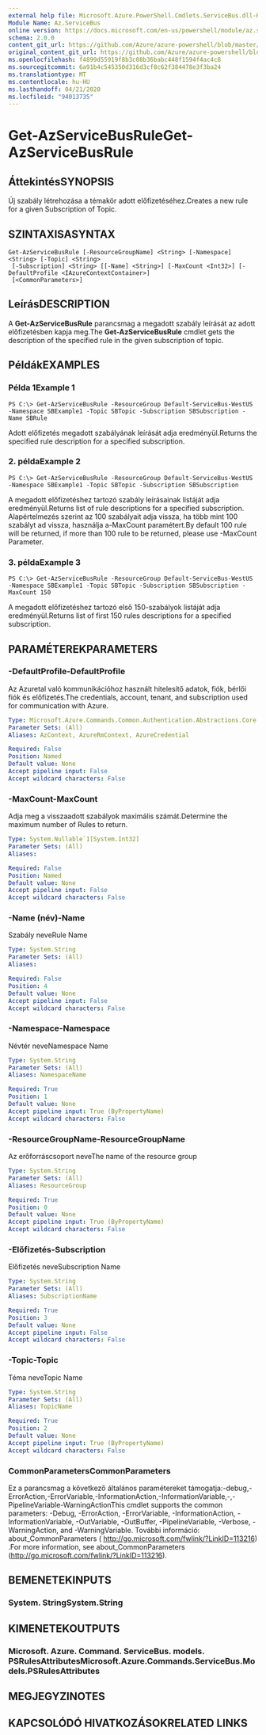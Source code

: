 ```yaml
---
external help file: Microsoft.Azure.PowerShell.Cmdlets.ServiceBus.dll-Help.xml
Module Name: Az.ServiceBus
online version: https://docs.microsoft.com/en-us/powershell/module/az.servicebus/get-azservicebusrule
schema: 2.0.0
content_git_url: https://github.com/Azure/azure-powershell/blob/master/src/ServiceBus/ServiceBus/help/Get-AzServiceBusRule.md
original_content_git_url: https://github.com/Azure/azure-powershell/blob/master/src/ServiceBus/ServiceBus/help/Get-AzServiceBusRule.md
ms.openlocfilehash: f4899d55919f8b3c08b36babc448f1594f4ac4c8
ms.sourcegitcommit: 6a91b4c545350d316d3cf8c62f384478e3f3ba24
ms.translationtype: MT
ms.contentlocale: hu-HU
ms.lasthandoff: 04/21/2020
ms.locfileid: "94013735"
---
```

# <span data-ttu-id="9e7fd-101">Get-AzServiceBusRule</span><span class="sxs-lookup"><span data-stu-id="9e7fd-101">Get-AzServiceBusRule</span></span>

## <span data-ttu-id="9e7fd-102">Áttekintés</span><span class="sxs-lookup"><span data-stu-id="9e7fd-102">SYNOPSIS</span></span>
<span data-ttu-id="9e7fd-103">Új szabály létrehozása a témakör adott előfizetéséhez.</span><span class="sxs-lookup"><span data-stu-id="9e7fd-103">Creates a new rule for a given Subscription of Topic.</span></span> 

## <span data-ttu-id="9e7fd-104">SZINTAXISA</span><span class="sxs-lookup"><span data-stu-id="9e7fd-104">SYNTAX</span></span>

```
Get-AzServiceBusRule [-ResourceGroupName] <String> [-Namespace] <String> [-Topic] <String>
 [-Subscription] <String> [[-Name] <String>] [-MaxCount <Int32>] [-DefaultProfile <IAzureContextContainer>]
 [<CommonParameters>]
```

## <span data-ttu-id="9e7fd-105">Leírás</span><span class="sxs-lookup"><span data-stu-id="9e7fd-105">DESCRIPTION</span></span>
<span data-ttu-id="9e7fd-106">A **Get-AzServiceBusRule** parancsmag a megadott szabály leírását az adott előfizetésben kapja meg.</span><span class="sxs-lookup"><span data-stu-id="9e7fd-106">The **Get-AzServiceBusRule** cmdlet gets the description of the specified rule in the given subscription of topic.</span></span>

## <span data-ttu-id="9e7fd-107">Példák</span><span class="sxs-lookup"><span data-stu-id="9e7fd-107">EXAMPLES</span></span>

### <span data-ttu-id="9e7fd-108">Példa 1</span><span class="sxs-lookup"><span data-stu-id="9e7fd-108">Example 1</span></span>
```
PS C:\> Get-AzServiceBusRule -ResourceGroup Default-ServiceBus-WestUS -Namespace SBExample1 -Topic SBTopic -Subscription SBSubscription -Name SBRule
```

<span data-ttu-id="9e7fd-109">Adott előfizetés megadott szabályának leírását adja eredményül.</span><span class="sxs-lookup"><span data-stu-id="9e7fd-109">Returns the specified rule description for a specified subscription.</span></span>

### <span data-ttu-id="9e7fd-110">2. példa</span><span class="sxs-lookup"><span data-stu-id="9e7fd-110">Example 2</span></span>
```
PS C:\> Get-AzServiceBusRule -ResourceGroup Default-ServiceBus-WestUS -Namespace SBExample1 -Topic SBTopic -Subscription SBSubscription
```

<span data-ttu-id="9e7fd-111">A megadott előfizetéshez tartozó szabály leírásainak listáját adja eredményül.</span><span class="sxs-lookup"><span data-stu-id="9e7fd-111">Returns list of rule descriptions for a specified subscription.</span></span>  <span data-ttu-id="9e7fd-112">Alapértelmezés szerint az 100 szabályait adja vissza, ha több mint 100 szabályt ad vissza, használja a-MaxCount paramétert.</span><span class="sxs-lookup"><span data-stu-id="9e7fd-112">By default 100 rule will be returned, if more than 100 rule to be returned, please use -MaxCount Parameter.</span></span>

### <span data-ttu-id="9e7fd-113">3. példa</span><span class="sxs-lookup"><span data-stu-id="9e7fd-113">Example 3</span></span>
```
PS C:\> Get-AzServiceBusRule -ResourceGroup Default-ServiceBus-WestUS -Namespace SBExample1 -Topic SBTopic -Subscription SBSubscription -MaxCount 150
```

<span data-ttu-id="9e7fd-114">A megadott előfizetéshez tartozó első 150-szabályok listáját adja eredményül.</span><span class="sxs-lookup"><span data-stu-id="9e7fd-114">Returns list of first 150 rules descriptions for a specified subscription.</span></span>

## <span data-ttu-id="9e7fd-115">PARAMÉTEREK</span><span class="sxs-lookup"><span data-stu-id="9e7fd-115">PARAMETERS</span></span>

### <span data-ttu-id="9e7fd-116">-DefaultProfile</span><span class="sxs-lookup"><span data-stu-id="9e7fd-116">-DefaultProfile</span></span>
<span data-ttu-id="9e7fd-117">Az Azuretal való kommunikációhoz használt hitelesítő adatok, fiók, bérlői fiók és előfizetés.</span><span class="sxs-lookup"><span data-stu-id="9e7fd-117">The credentials, account, tenant, and subscription used for communication with Azure.</span></span>

```yaml
Type: Microsoft.Azure.Commands.Common.Authentication.Abstractions.Core.IAzureContextContainer
Parameter Sets: (All)
Aliases: AzContext, AzureRmContext, AzureCredential

Required: False
Position: Named
Default value: None
Accept pipeline input: False
Accept wildcard characters: False
```

### <span data-ttu-id="9e7fd-118">-MaxCount</span><span class="sxs-lookup"><span data-stu-id="9e7fd-118">-MaxCount</span></span>
<span data-ttu-id="9e7fd-119">Adja meg a visszaadott szabályok maximális számát.</span><span class="sxs-lookup"><span data-stu-id="9e7fd-119">Determine the maximum number of Rules to return.</span></span>

```yaml
Type: System.Nullable`1[System.Int32]
Parameter Sets: (All)
Aliases:

Required: False
Position: Named
Default value: None
Accept pipeline input: False
Accept wildcard characters: False
```

### <span data-ttu-id="9e7fd-120">-Name (név)</span><span class="sxs-lookup"><span data-stu-id="9e7fd-120">-Name</span></span>
<span data-ttu-id="9e7fd-121">Szabály neve</span><span class="sxs-lookup"><span data-stu-id="9e7fd-121">Rule Name</span></span>

```yaml
Type: System.String
Parameter Sets: (All)
Aliases:

Required: False
Position: 4
Default value: None
Accept pipeline input: False
Accept wildcard characters: False
```

### <span data-ttu-id="9e7fd-122">-Namespace</span><span class="sxs-lookup"><span data-stu-id="9e7fd-122">-Namespace</span></span>
<span data-ttu-id="9e7fd-123">Névtér neve</span><span class="sxs-lookup"><span data-stu-id="9e7fd-123">Namespace Name</span></span>

```yaml
Type: System.String
Parameter Sets: (All)
Aliases: NamespaceName

Required: True
Position: 1
Default value: None
Accept pipeline input: True (ByPropertyName)
Accept wildcard characters: False
```

### <span data-ttu-id="9e7fd-124">-ResourceGroupName</span><span class="sxs-lookup"><span data-stu-id="9e7fd-124">-ResourceGroupName</span></span>
<span data-ttu-id="9e7fd-125">Az erőforráscsoport neve</span><span class="sxs-lookup"><span data-stu-id="9e7fd-125">The name of the resource group</span></span>

```yaml
Type: System.String
Parameter Sets: (All)
Aliases: ResourceGroup

Required: True
Position: 0
Default value: None
Accept pipeline input: True (ByPropertyName)
Accept wildcard characters: False
```

### <span data-ttu-id="9e7fd-126">-Előfizetés</span><span class="sxs-lookup"><span data-stu-id="9e7fd-126">-Subscription</span></span>
<span data-ttu-id="9e7fd-127">Előfizetés neve</span><span class="sxs-lookup"><span data-stu-id="9e7fd-127">Subscription Name</span></span>

```yaml
Type: System.String
Parameter Sets: (All)
Aliases: SubscriptionName

Required: True
Position: 3
Default value: None
Accept pipeline input: False
Accept wildcard characters: False
```

### <span data-ttu-id="9e7fd-128">-Topic</span><span class="sxs-lookup"><span data-stu-id="9e7fd-128">-Topic</span></span>
<span data-ttu-id="9e7fd-129">Téma neve</span><span class="sxs-lookup"><span data-stu-id="9e7fd-129">Topic Name</span></span>

```yaml
Type: System.String
Parameter Sets: (All)
Aliases: TopicName

Required: True
Position: 2
Default value: None
Accept pipeline input: True (ByPropertyName)
Accept wildcard characters: False
```

### <span data-ttu-id="9e7fd-130">CommonParameters</span><span class="sxs-lookup"><span data-stu-id="9e7fd-130">CommonParameters</span></span>
<span data-ttu-id="9e7fd-131">Ez a parancsmag a következő általános paramétereket támogatja:-debug,-ErrorAction,-ErrorVariable,-InformationAction,-InformationVariable,-,-PipelineVariable-WarningAction</span><span class="sxs-lookup"><span data-stu-id="9e7fd-131">This cmdlet supports the common parameters: -Debug, -ErrorAction, -ErrorVariable, -InformationAction, -InformationVariable, -OutVariable, -OutBuffer, -PipelineVariable, -Verbose, -WarningAction, and -WarningVariable.</span></span> <span data-ttu-id="9e7fd-132">További információ: about_CommonParameters ( http://go.microsoft.com/fwlink/?LinkID=113216) .</span><span class="sxs-lookup"><span data-stu-id="9e7fd-132">For more information, see about_CommonParameters (http://go.microsoft.com/fwlink/?LinkID=113216).</span></span>

## <span data-ttu-id="9e7fd-133">BEMENETEK</span><span class="sxs-lookup"><span data-stu-id="9e7fd-133">INPUTS</span></span>

### <span data-ttu-id="9e7fd-134">System. String</span><span class="sxs-lookup"><span data-stu-id="9e7fd-134">System.String</span></span>

## <span data-ttu-id="9e7fd-135">KIMENETEK</span><span class="sxs-lookup"><span data-stu-id="9e7fd-135">OUTPUTS</span></span>

### <span data-ttu-id="9e7fd-136">Microsoft. Azure. Command. ServiceBus. models. PSRulesAttributes</span><span class="sxs-lookup"><span data-stu-id="9e7fd-136">Microsoft.Azure.Commands.ServiceBus.Models.PSRulesAttributes</span></span>

## <span data-ttu-id="9e7fd-137">MEGJEGYZI</span><span class="sxs-lookup"><span data-stu-id="9e7fd-137">NOTES</span></span>

## <span data-ttu-id="9e7fd-138">KAPCSOLÓDÓ HIVATKOZÁSOK</span><span class="sxs-lookup"><span data-stu-id="9e7fd-138">RELATED LINKS</span></span>
